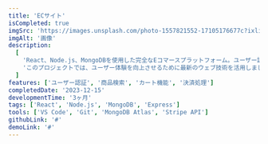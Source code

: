 ```yaml
---
title: 'ECサイト'
isCompleted: true
imgSrc: 'https://images.unsplash.com/photo-1557821552-17105176677c?ixlib=rb-4.0.3&ixid=MnwxMjA3fDB8MHxwaG90by1wYWdlfHx8fGVufDB8fHx8&auto=format&fit=crop&w=1632&q=80'
imgAlt: '画像'
description:
  [
    'React、Node.js、MongoDBを使用した完全なEコマースプラットフォーム。ユーザー認証、商品検索、カート機能、決済処理を実装しました。',
    'このプロジェクトでは、ユーザー体験を向上させるために最新のウェブ技術を活用しました。レスポンシブデザインを採用し、あらゆるデバイスで最適な表示を実現しています。また、パフォーマンスの最適化にも注力し、高速な読み込み時間を実現しました。',
  ]
features: ['ユーザー認証', '商品検索', 'カート機能', '決済処理']
completedDate: '2023-12-15'
developmentTime: '3ヶ月'
tags: ['React', 'Node.js', 'MongoDB', 'Express']
tools: ['VS Code', 'Git', 'MongoDB Atlas', 'Stripe API']
githubLink: '#'
demoLink: '#'
---
```


